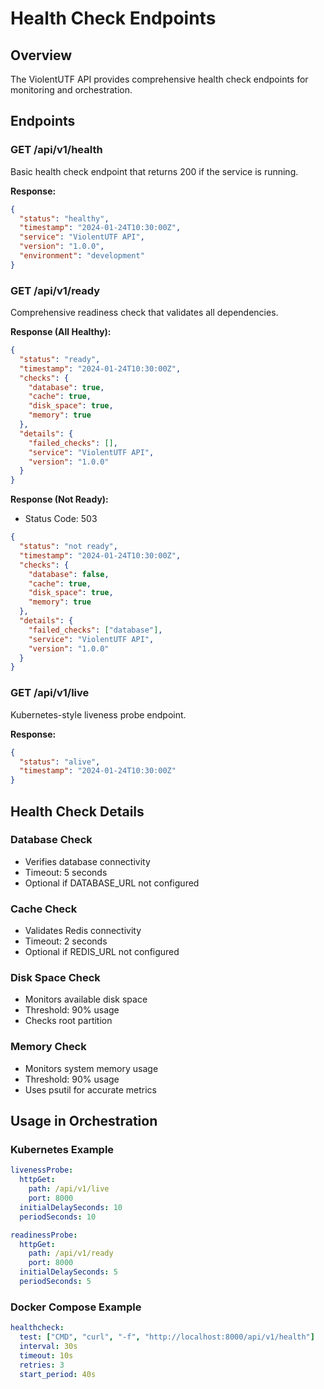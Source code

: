 # Health Check Endpoints

## Overview

The ViolentUTF API provides comprehensive health check endpoints for monitoring and orchestration.

## Endpoints

### GET /api/v1/health

Basic health check endpoint that returns 200 if the service is running.

**Response:**
```json
{
  "status": "healthy",
  "timestamp": "2024-01-24T10:30:00Z",
  "service": "ViolentUTF API",
  "version": "1.0.0",
  "environment": "development"
}
```

### GET /api/v1/ready

Comprehensive readiness check that validates all dependencies.

**Response (All Healthy):**
```json
{
  "status": "ready",
  "timestamp": "2024-01-24T10:30:00Z",
  "checks": {
    "database": true,
    "cache": true,
    "disk_space": true,
    "memory": true
  },
  "details": {
    "failed_checks": [],
    "service": "ViolentUTF API",
    "version": "1.0.0"
  }
}
```

**Response (Not Ready):**
- Status Code: 503
```json
{
  "status": "not ready",
  "timestamp": "2024-01-24T10:30:00Z",
  "checks": {
    "database": false,
    "cache": true,
    "disk_space": true,
    "memory": true
  },
  "details": {
    "failed_checks": ["database"],
    "service": "ViolentUTF API",
    "version": "1.0.0"
  }
}
```

### GET /api/v1/live

Kubernetes-style liveness probe endpoint.

**Response:**
```json
{
  "status": "alive",
  "timestamp": "2024-01-24T10:30:00Z"
}
```

## Health Check Details

### Database Check
- Verifies database connectivity
- Timeout: 5 seconds
- Optional if DATABASE_URL not configured

### Cache Check
- Validates Redis connectivity
- Timeout: 2 seconds
- Optional if REDIS_URL not configured

### Disk Space Check
- Monitors available disk space
- Threshold: 90% usage
- Checks root partition

### Memory Check
- Monitors system memory usage
- Threshold: 90% usage
- Uses psutil for accurate metrics

## Usage in Orchestration

### Kubernetes Example
```yaml
livenessProbe:
  httpGet:
    path: /api/v1/live
    port: 8000
  initialDelaySeconds: 10
  periodSeconds: 10

readinessProbe:
  httpGet:
    path: /api/v1/ready
    port: 8000
  initialDelaySeconds: 5
  periodSeconds: 5
```

### Docker Compose Example
```yaml
healthcheck:
  test: ["CMD", "curl", "-f", "http://localhost:8000/api/v1/health"]
  interval: 30s
  timeout: 10s
  retries: 3
  start_period: 40s
```
